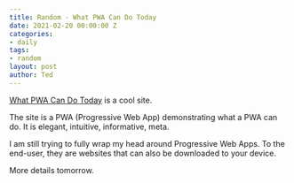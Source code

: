 ```yaml
---
title: Random - What PWA Can Do Today
date: 2021-02-20 00:00:00 Z
categories:
- daily
tags:
- random
layout: post
author: Ted
---
```


[What PWA Can Do Today](https://whatpwacando.today/) is a cool site.

The site is a PWA (Progressive Web App) demonstrating what a PWA can do. It is elegant, intuitive, informative, meta.

I am still trying to fully wrap my head around Progressive Web Apps. To the end-user, they are websites that can also be downloaded to your device.

More details tomorrow.  
